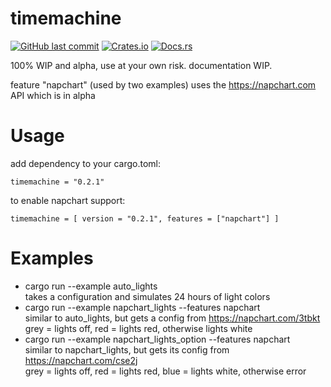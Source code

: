 # timemachine

[![GitHub last commit](https://img.shields.io/github/last-commit/barrowsys/timemachine)](https://github.com/barrowsys/timemachine)
[![Crates.io](https://img.shields.io/crates/v/timemachine)](https://crates.io/crates/timemachine/)
[![Docs.rs](https://docs.rs/timemachine/badge.svg)](https://docs.rs/timemachine)

100% WIP and alpha, use at your own risk. documentation WIP.

feature "napchart" (used by two examples) uses the https://napchart.com API which is in alpha

# Usage

add dependency to your cargo.toml:
```
timemachine = "0.2.1"
```
to enable napchart support:
```
timemachine = [ version = "0.2.1", features = ["napchart"] ]
```

# Examples
- cargo run --example auto_lights  
    takes a configuration and simulates 24 hours of light colors
- cargo run --example napchart_lights --features napchart  
    similar to auto_lights, but gets a config from https://napchart.com/3tbkt  
    grey = lights off, red = lights red, otherwise lights white
- cargo run --example napchart_lights_option --features napchart  
    similar to napchart_lights, but gets its config from https://napchart.com/cse2j  
    grey = lights off, red = lights red, blue = lights white, otherwise error
